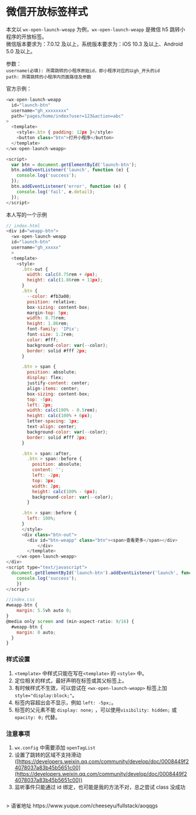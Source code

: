 # 微信开放标签样式
本文以 `wx-open-launch-weapp` 为例，`wx-open-launch-weapp` 是微信 h5 跳转小程序的开放标签。  
微信版本要求为：7.0.12 及以上，系统版本要求为：iOS 10.3 及以上、Android 5.0 及以上。

参数：  
`username(必填): 所需跳转的小程序原始id，即小程序对应的以gh_开头的id`  
`path: 所需跳转的小程序内页面路径及参数`

官方示例：

```javascript
<wx-open-launch-weapp
  id="launch-btn"
  username="gh_xxxxxxxx"
  path="pages/home/index?user=123&action=abc"
>
  <template>
    <style>.btn { padding: 12px }</style>
    <button class="btn">打开小程序</button>
  </template>
</wx-open-launch-weapp>

<script>
  var btn = document.getElementById('launch-btn');
  btn.addEventListener('launch', function (e) {
    console.log('success');
  });
  btn.addEventListener('error', function (e) {
    console.log('fail', e.detail);
  });
</script>
```

本人写的一个示例

```javascript
// index.html
<div id="weapp-btn">
  <wx-open-launch-weapp
  id="launch-btn"
  username="gh_xxxxx"
  >
  <template>
    <style>
      .btn-out {
        width: calc(8.75rem + 4px);
        height: calc(1.86rem + 11px);
      }
      .btn {
        --color: #fb3a00;
        position: relative;
        box-sizing: content-box;
        margin-top: 5px;
        width: 8.75rem;
        height: 1.86rem;
        font-family: 'IPix';
        font-size: 1.2rem;
        color: #fff;
        background-color: var(--color);
        border: solid #fff 2px;
      }

      .btn > span {
        position: absolute;
        display: flex;
        justify-content: center;
        align-items: center;
        box-sizing: content-box;
        top: -5px;
        left: 2px;
        width: calc(100% - 0.5rem);
        height: calc(100% + 6px);
        letter-spacing: 1px;
        text-align: center;
        background-color: var(--color);
        border: solid #fff 2px;
      }

      .btn > span::after,
        .btn > span::before {
          position: absolute;
          content: '';
          left: -2px;
          top: 3px;
          width: 2px;
          height: calc(100% - 6px);
          background-color: var(--color);
        }

      .btn > span::before {
        left: 100%;
      }
      </style>
      <div class="btn-out">
        <div id="btn-weapp" class="btn"><span>查看更多</span></div>
			</div>
		</template>
	</wx-open-launch-weapp>
</div>
<script type="text/javascript">
  document.getElementById('launch-btn').addEventListener('launch', function(){
  	console.log('success');
	})
</script>

//index.css
#weapp-btn {
	margin: 5.5vh auto 0;
}
@media only screen and (min-aspect-ratio: 9/16) {
  #weapp-btn {
    margin: 0 auto;
  }
}

```

### 样式设置

1. `<template>` 中样式只能在写在`<template>` 的 `<style>` 中。
1. 定位相关的样式，最好声明在标签或其父标签上。
1. 有时候样式不生效，可以尝试在 `<wx-open-launch-weapp>` 标签上加 `style="display:block;"`。
1. 标签内容超出会不显示，例如 `left: -5px;`。
1. 标签的父元素不能 `display: none;` ，可以使用`visibility: hidden;` 或 `opacity: 0;` 代替。

### 注意事项

1. `wx.config` 中需要添加 `openTagList`
1. 设置了跳转的区域不支持滑动([https://developers.weixin.qq.com/community/develop/doc/0008449f24078037a83b45b5651c00](https://developers.weixin.qq.com/community/develop/doc/0008449f24078037a83b45b5651c00))
1. 监听事件只能通过 id 绑定，也可能是我的方法不对，总之尝试 class 没成功
  
<br />  
> 语雀地址 https://www.yuque.com/cheeseyu/fullstack/aoqqgs